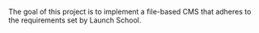 The goal of this project is to implement a file-based CMS that adheres to
the requirements set by Launch School. 